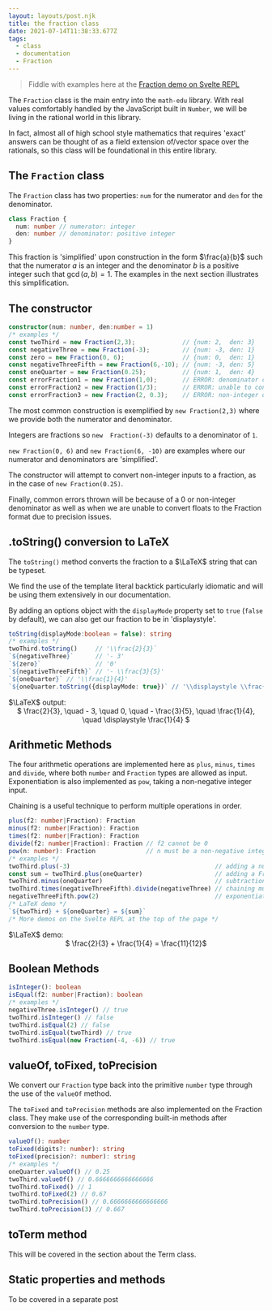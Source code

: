 ```yaml
---
layout: layouts/post.njk
title: the fraction class
date: 2021-07-14T11:38:33.677Z
tags:
  - class
  - documentation
  - Fraction
---
```


> Fiddle with examples here at the [Fraction demo on Svelte REPL](https://svelte.dev/repl/adec4e67e3664d2d9e76257c3b4b1c68?version=3.38.3)

The `Fraction` class is the main entry into the `math-edu` library. With real values comfortably handled by the JavaScript built in `Number`,
we will be living in the rational world in this library. 

In fact, almost all of high school style mathematics that requires 'exact' answers
can be thought of as a field extension of/vector space over the rationals, so this class will be foundational in this entire library.

## The `Fraction` class

The `Fraction` class has two properties: `num` for the numerator and `den` for the denominator.

```typescript
class Fraction {
  num: number // numerator: integer
  den: number // denominator: positive integer
}
```

This fraction is 'simplified' upon construction in the form $\frac{a}{b}$ such that the numerator $a$ is an integer
and the denominator $b$ is a positive integer such that $\gcd(a,b) = 1$.
The examples in the next section illustrates this simplification.


## The constructor

```typescript
constructor(num: number, den:number = 1)
/* examples */
const twoThird = new Fraction(2,3);             // {num: 2,  den: 3}
const negativeThree = new Fraction(-3);         // {num: -3, den: 1}
const zero = new Fraction(0, 6);                // {num: 0,  den: 1}
const negativeThreeFifth = new Fraction(6,-10); // {num: -3, den: 5}
const oneQuarter = new Fraction(0.25);          // {num: 1,  den: 4}
const errorFraction1 = new Fraction(1,0);       // ERROR: denominator cannot be 0
const errorFraction2 = new Fraction(1/3);       // ERROR: unable to convert float to Fraction
const errorFraction3 = new Fraction(2, 0.3);    // ERROR: non-integer denominator not supported
```

The most common construction is exemplified by `new Fraction(2,3)` where we provide both the numerator and denominator.

Integers are fractions so `new  Fraction(-3)` defaults to a denominator of `1`. 

`new Fraction(0, 6)` and `new Fraction(6, -10)` are examples where our numerator and
denominators are 'simplified'.

The constructor will attempt to convert non-integer inputs to a fraction, as in the case of `new Fraction(0.25)`.

Finally, common errors thrown will be because of a 0 or non-integer denominator as well as when we are unable to convert floats to the Fraction format due
to precision issues.

## .toString() conversion to LaTeX

The `toString()` method converts the fraction to a $\LaTeX$ string that can be typeset. 

We find the use of the template literal backtick particularly idiomatic
and will be using them extensively in our documentation.

By adding an options object with the `displayMode` property set to `true` (`false` by default), we can
also get our fraction to be in 'displaystyle'.

```typescript
toString(displayMode:boolean = false): string
/* examples */
twoThird.toString()     // '\\frac{2}{3}`
`${negativeThree}`      // '- 3'
`${zero}`               // '0'
`${negativeThreeFifth}` // '- \\frac{3}{5}'
`${oneQuarter}` // '\\frac{1}{4}'
`${oneQuarter.toString({displayMode: true})` // '\\displaystyle \\frac{1}{4}'
```

<div class="latex-blackboard">
  $\LaTeX$ output: <br>
  <div style="text-align: center;"> 
    $ \frac{2}{3}, \quad - 3, \quad 0, \quad - \frac{3}{5}, \quad \frac{1}{4}, \quad \displaystyle \frac{1}{4} $ 
  </div>
</div>

## Arithmetic Methods

The four arithmetic operations are implemented here as `plus`, `minus`, `times` and `divide`, where both `number` and `Fraction` types are allowed as input.
Exponentiation is also implemented as `pow`, taking a non-negative integer input.

Chaining is a useful technique to perform multiple operations in order.

```typescript
plus(f2: number|Fraction): Fraction
minus(f2: number|Fraction): Fraction
times(f2: number|Fraction): Fraction
divide(f2: number|Fraction): Fraction // f2 cannot be 0
pow(n: number): Fraction              // n must be a non-negative integer
/* examples */
twoThird.plus(-3)                                        // adding a number
const sum = twoThird.plus(oneQuarter)                    // adding a Fraction
twoThird.minus(oneQuarter)                               // subtraction
twoThird.times(negativeThreeFifth).divide(negativeThree) // chaining multiplication and division
negativeThreeFifth.pow(2)                                // exponentiation
/* LaTeX demo */
`${twoThird} + ${oneQuarter} = ${sum}`
/* More demos on the Svelte REPL at the top of the page */  
```

<div class="latex-blackboard">
  $\LaTeX$ demo: <br>
  <div style="text-align: center;"> 
    $ \frac{2}{3} + \frac{1}{4} = \frac{11}{12}$
  </div>
</div>

## Boolean Methods

```typescript
isInteger(): boolean
isEqual(f2: number|Fraction): boolean
/* examples */
negativeThree.isInteger() // true
twoThird.isInteger() // false
twoThird.isEqual(2) // false
twoThird.isEqual(twoThird) // true
twoThird.isEqual(new Fraction(-4, -6)) // true
```

## valueOf, toFixed, toPrecision

We convert our `Fraction` type back into the primitive `number` type through the use of the `valueOf` method.

The `toFixed` and `toPrecision` methods are also implemented on the Fraction class. They make use of the corresponding built-in methods after
conversion to the `number` type.

```typescript
valueOf(): number
toFixed(digits?: number): string
toFixed(precision?: number): string
/* examples */
oneQuarter.valueOf() // 0.25
twoThird.valueOf() // 0.6666666666666666
twoThird.toFixed() // 1
twoThird.toFixed(2) // 0.67
twoThird.toPrecision() // 0.6666666666666666
twoThird.toPrecision(3) // 0.667

```

## toTerm method

This will be covered in the section about the Term class.

## Static properties and methods

To be covered in a separate post